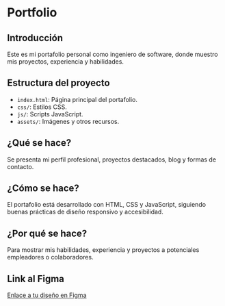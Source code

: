 # Portfolio

## Introducción
Este es mi portafolio personal como ingeniero de software, donde muestro mis proyectos, experiencia y habilidades.

## Estructura del proyecto
- `index.html`: Página principal del portafolio.
- `css/`: Estilos CSS.
- `js/`: Scripts JavaScript.
- `assets/`: Imágenes y otros recursos.

## ¿Qué se hace?
Se presenta mi perfil profesional, proyectos destacados, blog y formas de contacto.

## ¿Cómo se hace?
El portafolio está desarrollado con HTML, CSS y JavaScript, siguiendo buenas prácticas de diseño responsivo y accesibilidad.

## ¿Por qué se hace?
Para mostrar mis habilidades, experiencia y proyectos a potenciales empleadores o colaboradores.

## Link al Figma
[Enlace a tu diseño en Figma](https://www.figma.com/design/Hj4AOfnx3kzK7lwdLdsm5l/Personal-Portfolio?node-id=0-1&t=84TwfKD4SQS28Z0Y-1)
